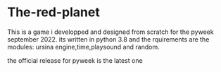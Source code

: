 # The-red-planet
This is a game i developped and designed from scratch for the pyweek september 2022.
its written in python 3.8 and the rquirements are the modules: ursina engine,time,playsound and random.

the official release for pyweek is the latest one
